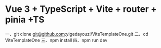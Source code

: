 # Vue 3 + TypeScript + Vite + router + pinia +TS

一、git clone git@github.com:yigedayouzi/ViteTemplateOne.git
二、cd ViteTemplateOne
三、npm install
四、npm run dev
